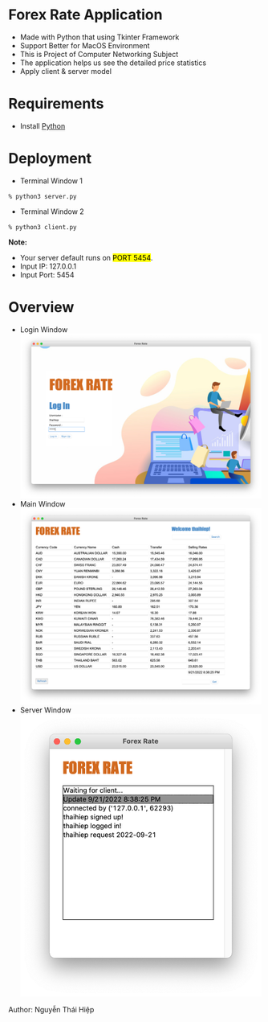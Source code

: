 # Forex Rate Application

- Made with Python that using Tkinter Framework
- Support Better for MacOS Environment
- This is Project of Computer Networking Subject
- The application helps us see the detailed price statistics
- Apply client & server model

# Requirements

- Install [Python](https://www.python.org/downloads/)

# Deployment

- Terminal Window 1

```
% python3 server.py
```

- Terminal Window 2

```
% python3 client.py
```

**Note:**

- Your server default runs on <mark>PORT 5454</mark>.
- Input IP: 127.0.0.1
- Input Port: 5454

# Overview

- Login Window
  ![login](./overview/Login.png)
- Main Window
  ![main](./overview/MainMenu.png)
- Server Window
  ![server](./overview/Server.png)

Author: Nguyễn Thái Hiệp
